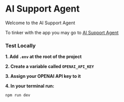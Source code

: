 # AI Support Agent

Welcome to the AI Support Agent

To tinker with the app you may go to
<u>[AI Support Agent](https://nexa-ai-support-agent.vercel.app/)</u>

### Test Locally

**1. Add `.env` at the root of the project**

**2. Create a variable called `OPENAI_API_KEY`**

**3. Assign your OPENAI API key to it**

**4. In your terminal run:**

```bash
npm run dev
```
